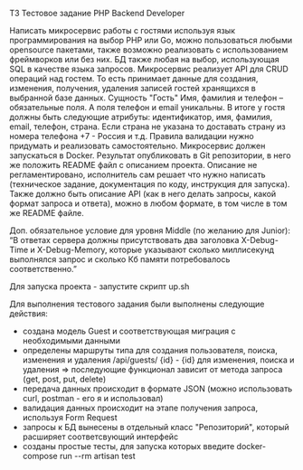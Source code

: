 ТЗ
Тестовое задание PHP Backend Developer

Написать микросервис работы с гостями используя язык программирования на выбор PHP или Go, можно пользоваться любыми
opensource пакетами, также возможно реализовать с использованием фреймворков или без них. БД также любая на выбор,
использующая SQL в качестве языка запросов. Микросервис реализует API для CRUD операций над гостем. То есть принимает
данные для создания, изменения, получения, удаления записей гостей хранящихся в выбранной базе данных. Сущность "Гость"
Имя, фамилия и телефон – обязательные поля. А поля телефон и email уникальны. В итоге у гостя должны быть следующие
атрибуты: идентификатор, имя, фамилия, email, телефон, страна. Если страна не указана то доставать страну из номера
телефона +7 - Россия и т.д. Правила валидации нужно придумать и реализовать самостоятельно. Микросервис должен
запускаться в Docker. Результат опубликовать в Git репозитории, в него же положить README файл с описанием проекта.
Описание не регламентировано, исполнитель сам решает что нужно написать (техническое задание, документация по коду,
инструкция для запуска). Также должно быть описание API (как в него делать запросы, какой формат запроса и ответа),
можно в любом формате, в том числе в том же README файле.

Доп. обязательное условие для уровня Middle (по желанию для Junior): “В ответах сервера должны присутствовать два
заголовка X-Debug-Time и X-Debug-Memory, которые указывают сколько миллисекунд выполнялся запрос и сколько Кб памяти
потребовалось соответственно.”



Для запуска проекта - запустите скрипт up.sh

Для выполнения тестового задания были выполнены следующие действия:
 - создана модель Guest и соответствующая миграция с необходимыми данными 
 - определены маршруты типа для создания пользователя, поиска, изменения и удаления
    /api/guests/ {id} - {id} для изменения, поиска и удаления => последующие функционал зависит от метода запроса
   (get, post, put, delete)
 - передача данных происходит в формате JSON (можно использовать curl, postman - его я и использовал)
 - валидация данных происходит на этапе получения запроса, используя Form Request
 - запросы к БД вынесены в отдельный класс "Репозиторий", который расширяет соответсвующий интерфейс
 - созданы простые тесты, для запуска которых введите docker-compose run --rm artisan test

